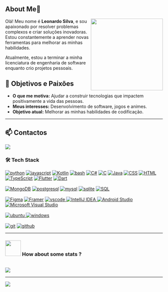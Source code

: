 ## About Me👋
<img align='right' src="https://media.giphy.com/media/M9gbBd9nbDrOTu1Mqx/giphy.gif" width="230">

Olá! Meu nome é **Leonardo Silva**, e sou apaixonado por resolver problemas complexos e criar soluções inovadoras. Estou constantemente a aprender novas ferramentas para melhorar as minhas habilidades.  

Atualmente, estou a terminar a minha licenciatura de engenharia de software enquanto crio projetos pessoais.  

## 🎯 Objetivos e Paixões  
- **O que me motiva:** Ajudar a construir tecnologias que impactem positivamente a vida das pessoas.  
- **Meus interesses:** Desenvolvimento de software, jogos e animes.  
- **Objetivo atual:** Melhorar as minhas habilidades de codificação.

---
## 📫 Contactos 
[![](https://img.shields.io/badge/Gmail-leonardosilva.00009%40gmail.com-red)](mailto:leonardosilva.00009@gmail.com)

<h3>🛠 Tech Stack</h3>
<a href="https://github.com/priyanshumay"><img src="https://img.shields.io/badge/python-FFFF00.svg?style=for-the-badge&logo=python&logoColor=0768a8&labelColor=ffffff" alt="python"></a>
<a href="https://github.com/priyanshumay"><img src="https://img.shields.io/badge/JS-f5f542.svg?style=for-the-badge&logo=javascript&logoColor=f5f542&labelColor=ffffff" alt="javascript"></a>
<a href="https://kotlinlang.org/"><img src="https://img.shields.io/badge/Kotlin-0095D5.svg?style=for-the-badge&logo=kotlin&logoColor=white" alt="Kotlin"></a>
<a href="https://github.com/priyanshumay"><img src="https://img.shields.io/badge/BASH-4a5057.svg?style=for-the-badge&logo=gnu-bash&logoColor=4a5057&labelColor=ffffff" alt="bash"></a>
<a href="https://github.com/priyanshumay"><img src="https://img.shields.io/badge/C%23-9C499C.svg?style=for-the-badge&logo=csharp&logoColor=white&labelColor=68217A" alt="C#"></a>
<a href="https://github.com/priyanshumay"><img src="https://img.shields.io/badge/C-A8B9CC.svg?style=for-the-badge&logo=c&logoColor=A8B9CC&labelColor=ffffff" alt="C"></a>
<a href="https://github.com/priyanshumay"><img src="https://img.shields.io/badge/Java-007396.svg?style=for-the-badge&logo=java&logoColor=007396&labelColor=ffffff" alt="Java"></a>
<a href="https://developer.mozilla.org/en-US/docs/Web/CSS"><img src="https://img.shields.io/badge/CSS-1572B6.svg?style=for-the-badge&logo=css3&logoColor=white" alt="CSS"></a>
<a href="https://developer.mozilla.org/en-US/docs/Web/HTML"><img src="https://img.shields.io/badge/HTML-E34F26.svg?style=for-the-badge&logo=html5&logoColor=white" alt="HTML"></a>
<a href="https://www.typescriptlang.org/"><img src="https://img.shields.io/badge/TypeScript-3178C6.svg?style=for-the-badge&logo=typescript&logoColor=white" alt="TypeScript"></a>
<a href="https://flutter.dev/"><img src="https://img.shields.io/badge/Flutter-02569B.svg?style=for-the-badge&logo=flutter&logoColor=white" alt="Flutter"></a>
<a href="https://dart.dev/"><img src="https://img.shields.io/badge/Dart-0175C2.svg?style=for-the-badge&logo=dart&logoColor=white" alt="Dart"></a>

<br>

<br>
<a href="https://www.mongodb.com/"><img src="https://img.shields.io/badge/MongoDB-47A248.svg?style=for-the-badge&logo=mongodb&logoColor=white" alt="MongoDB"></a>
<a href="https://github.com/priyanshumay"><img src="https://img.shields.io/badge/postgresql-6566ba.svg?style=for-the-badge&logo=postgresql&logoColor=6566ba&labelColor=ffffff" alt="postgresql"></a>
<a href="https://github.com/priyanshumay"><img src="https://img.shields.io/badge/mysql-3aabe8.svg?style=for-the-badge&logo=mysql&logoColor=3aabe8&labelColor=ffffff" alt="mysql"></a>
<a href="https://github.com/priyanshumay"><img src="https://img.shields.io/badge/sqlite-1daede.svg?style=for-the-badge&logo=sqlite&logoColor=1daede&labelColor=ffffff" alt="sqlite"></a>
<a href="https://github.com/priyanshumay">
  <img src="https://img.shields.io/badge/SQL-CC2927.svg?style=for-the-badge&logo=microsoft-sql-server&logoColor=white&labelColor=white" alt="SQL">
</a>
<br>

<br>
<a href="https://www.figma.com/"><img src="https://img.shields.io/badge/Figma-000000.svg?style=for-the-badge&logo=figma&logoColor=white" alt="Figma"></a>
<a href="https://www.framer.com/"><img src="https://img.shields.io/badge/Framer-000000.svg?style=for-the-badge&logo=framer&logoColor=white" alt="Framer"></a>
<a href="https://github.com/priyanshumay">
<img src="https://img.shields.io/badge/vscode-blue.svg?style=for-the-badge&logo=visual-studio-code&labelColor=ffffff&logoColor=blue" alt="vscode">
</a>
<a href="https://www.jetbrains.com/idea/">
  <img src="https://img.shields.io/badge/IntelliJ-000000.svg?style=for-the-badge&logo=intellij-idea&logoColor=white&labelColor=blue" alt="IntelliJ IDEA">
</a>
<a href="https://developer.android.com/studio">
  <img src="https://img.shields.io/badge/Android%20Studio-3DDC84.svg?style=for-the-badge&logo=android-studio&logoColor=white&labelColor=green" alt="Android Studio">
</a>
<a href="https://visualstudio.microsoft.com/">
  <img src="https://img.shields.io/badge/Visual%20Studio-5C2D91.svg?style=for-the-badge&logo=visual-studio&logoColor=white&labelColor=purple" alt="Microsoft Visual Studio">
</a>
<br>

<br>
<a href="https://github.com/priyanshumay">
<img src="https://img.shields.io/badge/ubuntu-f7873b.svg?style=for-the-badge&logo=ubuntu&labelColor=ffffff&logoColor=f7873b" alt="ubuntu">
</a>
<a href="https://github.com/priyanshumay"><img src="https://img.shields.io/badge/windows-3795fa.svg?style=for-the-badge&logo=windows&logoColor=3795fa&labelColor=ffffff" alt="windows"></a>
<br>

<br>
<a href="https://github.com/priyanshumay"><img src="https://img.shields.io/badge/git-F05032.svg?style=for-the-badge&logo=git&logoColor=F05032&labelColor=ffffff" alt="git"></a>
<a href="https://github.com/priyanshumay"><img src="https://img.shields.io/badge/github-black.svg?style=for-the-badge&logo=github&logoColor=black&labelColor=ffffff" alt="github"></a>

---

### <img src="https://media.giphy.com/media/VgCDAzcKvsR6OM0uWg/giphy.gif" width="50"> How about some stats ?
<br>
<a href="https://github.com/Daggy1234">
  <img src="https://github-readme-stats.vercel.app/api?username=Leo96s&show_icons=true&hide_border=true" />
</a>

---

<a href="https://github.com/Daggy1234">
  <img src="https://github-readme-stats.vercel.app/api/top-langs/?username=Leo96s&layout=compact" />
</a>





